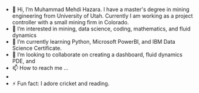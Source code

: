 - 👋 Hi, I’m Muhammad Mehdi Hazara. I have a master's degree in mining engineering from University of Utah. Currently I am working as a project controller with a small mining firm in Colorado. 
- 👀 I’m interested in mining, data science, coding, mathematics, and fluid dynamics
- 🌱 I’m currently learning Python, Microsoft PowerBI, and IBM Data Science Certificate.  
- 💞️ I’m looking to collaborate on creating a dashboard, fluid dynamics PDE, and 
- 📫 How to reach me ...
- 
- ⚡ Fun fact: I adore cricket and reading.  

